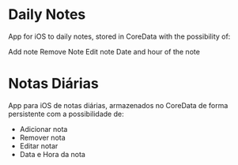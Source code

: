 # Daily Notes

App for iOS to daily notes, stored in CoreData with the possibility of:

Add note
Remove Note
Edit note
Date and hour of the note




# Notas Diárias

App para iOS de notas diárias, armazenados no CoreData de forma persistente com a possibilidade de:

* Adicionar nota
* Remover nota
* Editar notar
* Data e Hora da nota
